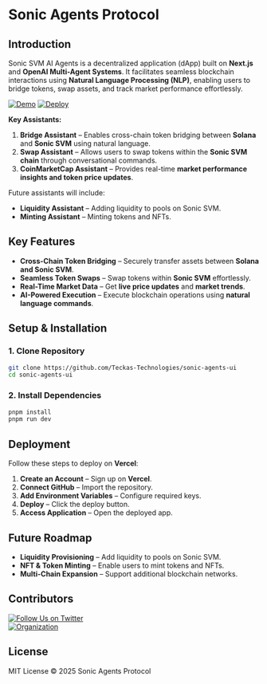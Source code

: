 # Sonic Agents Protocol

## Introduction

Sonic SVM AI Agents is a decentralized application (dApp) built on **Next.js** and **OpenAI Multi-Agent Systems**. It facilitates seamless blockchain interactions using **Natural Language Processing (NLP)**, enabling users to bridge tokens, swap assets, and track market performance effortlessly.

[![Demo](https://img.shields.io/badge/Demo-Visit%20Demo-brightgreen)](https://sonic-agents-ui.vercel.app/)
[![Deploy](https://img.shields.io/badge/Deploy-on%20Vercel-blue)](https://vercel.com/new/clone?repository-url=https://github.com/Teckas-Technologies/sonic-agents-ui)

**Key Assistants:**

1. **Bridge Assistant** – Enables cross-chain token bridging between **Solana** and **Sonic SVM** using natural language.
2. **Swap Assistant** – Allows users to swap tokens within the **Sonic SVM chain** through conversational commands.
3. **CoinMarketCap Assistant** – Provides real-time **market performance insights and token price updates**.

Future assistants will include:
- **Liquidity Assistant** – Adding liquidity to pools on Sonic SVM.
- **Minting Assistant** – Minting tokens and NFTs.

## Key Features

- **Cross-Chain Token Bridging** – Securely transfer assets between **Solana and Sonic SVM**.
- **Seamless Token Swaps** – Swap tokens within **Sonic SVM** effortlessly.
- **Real-Time Market Data** – Get **live price updates** and **market trends**.
- **AI-Powered Execution** – Execute blockchain operations using **natural language commands**.  


## Setup & Installation

### 1. Clone Repository
```bash
git clone https://github.com/Teckas-Technologies/sonic-agents-ui
cd sonic-agents-ui
```

### 2. Install Dependencies
```bash
pnpm install
pnpm run dev
```

## Deployment
Follow these steps to deploy on **Vercel**:

1. **Create an Account** – Sign up on **Vercel**.
2. **Connect GitHub** – Import the repository.
3. **Add Environment Variables** – Configure required keys.
4. **Deploy** – Click the deploy button.
5. **Access Application** – Open the deployed app.

## Future Roadmap

- **Liquidity Provisioning** – Add liquidity to pools on Sonic SVM.
- **NFT & Token Minting** – Enable users to mint tokens and NFTs.
- **Multi-Chain Expansion** – Support additional blockchain networks.

## Contributors

[![Follow Us on Twitter](https://img.shields.io/badge/Follow-Sonic%20Agents%20Protocol-blue?style=social&logo=twitter)](https://x.com/Sonic_agents)   
[![Organization](https://img.shields.io/badge/Powered%20By-Teckas%20Technologies-green)](https://www.teckastechnologies.com/)

## License
MIT License © 2025 Sonic Agents Protocol
